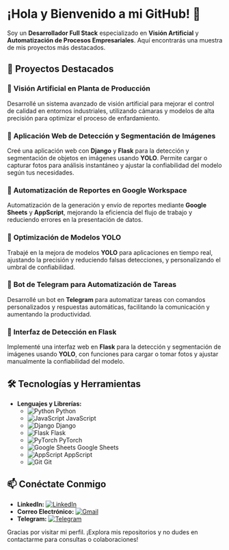 # ¡Hola y Bienvenido a mi GitHub! 👋

Soy un **Desarrollador Full Stack** especializado en **Visión Artificial** y **Automatización de Procesos Empresariales**. Aquí encontrarás una muestra de mis proyectos más destacados.

## 🚀 Proyectos Destacados

### 🌟 **Visión Artificial en Planta de Producción**
Desarrollé un sistema avanzado de visión artificial para mejorar el control de calidad en entornos industriales, utilizando cámaras y modelos de alta precisión para optimizar el proceso de enfardamiento.

### 🌟 **Aplicación Web de Detección y Segmentación de Imágenes**
Creé una aplicación web con **Django** y **Flask** para la detección y segmentación de objetos en imágenes usando **YOLO**. Permite cargar o capturar fotos para análisis instantáneo y ajustar la confiabilidad del modelo según tus necesidades.

### 🌟 **Automatización de Reportes en Google Workspace**
Automatización de la generación y envío de reportes mediante **Google Sheets** y **AppScript**, mejorando la eficiencia del flujo de trabajo y reduciendo errores en la presentación de datos.

### 🌟 **Optimización de Modelos YOLO**
Trabajé en la mejora de modelos **YOLO** para aplicaciones en tiempo real, ajustando la precisión y reduciendo falsas detecciones, y personalizando el umbral de confiabilidad.

### 🌟 **Bot de Telegram para Automatización de Tareas**
Desarrollé un bot en **Telegram** para automatizar tareas con comandos personalizados y respuestas automáticas, facilitando la comunicación y aumentando la productividad.

### 🌟 **Interfaz de Detección en Flask**
Implementé una interfaz web en **Flask** para la detección y segmentación de imágenes usando **YOLO**, con funciones para cargar o tomar fotos y ajustar manualmente la confiabilidad del modelo.

## 🛠️ Tecnologías y Herramientas

- **Lenguajes y Librerías:**
  - ![Python](https://img.shields.io/badge/Python-3776AB?style=flat&logo=python&logoColor=white) Python
  - ![JavaScript](https://img.shields.io/badge/JavaScript-F7DF1E?style=flat&logo=javascript&logoColor=black) JavaScript
  - ![Django](https://img.shields.io/badge/Django-092E20?style=flat&logo=django&logoColor=white) Django
  - ![Flask](https://img.shields.io/badge/Flask-000000?style=flat&logo=flask&logoColor=white) Flask
  - ![PyTorch](https://img.shields.io/badge/PyTorch-EE4C2C?style=flat&logo=pytorch&logoColor=white) PyTorch
  - ![Google Sheets](https://img.shields.io/badge/Google_Sheets-4285F4?style=flat&logo=google-sheets&logoColor=white) Google Sheets
  - ![AppScript](https://img.shields.io/badge/Google_App_Script-4285F4?style=flat&logo=google&logoColor=white) AppScript
  - ![Git](https://img.shields.io/badge/Git-F05032?style=flat&logo=git&logoColor=white) Git

## 📫 Conéctate Conmigo

- **LinkedIn:** [![LinkedIn](https://img.shields.io/badge/LinkedIn-0A66C2?style=flat&logo=linkedin&logoColor=white)](https://www.linkedin.com/in/tu-perfil)
- **Correo Electrónico:** [![Gmail](https://img.shields.io/badge/Gmail-EA4335?style=flat&logo=gmail&logoColor=white)](mailto:tu.email@ejemplo.com)
- **Telegram:** [![Telegram](https://img.shields.io/badge/Telegram-26A5E4?style=flat&logo=telegram&logoColor=white)](https://t.me/tu_usuario)

Gracias por visitar mi perfil. ¡Explora mis repositorios y no dudes en contactarme para consultas o colaboraciones!
